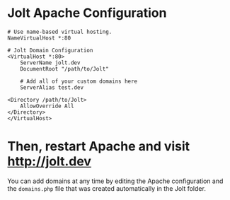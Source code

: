 # Jolt Apache Configuration

	# Use name-based virtual hosting.
	NameVirtualHost *:80

	# Jolt Domain Configuration
	<VirtualHost *:80>
		ServerName jolt.dev
		DocumentRoot "/path/to/Jolt"
	
		# Add all of your custom domains here
		ServerAlias test.dev
	
	<Directory /path/to/Jolt>
		AllowOverride All
	</Directory>
	</VirtualHost>
	
# Then, restart Apache and visit http://jolt.dev

You can add domains at any time by editing the Apache configuration and the
`domains.php` file that was created automatically in the Jolt folder.